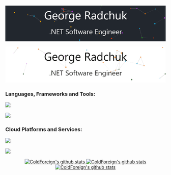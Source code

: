 <!-- Dark Mode -->
![](https://raw.githubusercontent.com/ColdForeign/ColdForeign/main/img/profile.gif#gh-dark-mode-only)

<!-- Light Mode -->
![](https://raw.githubusercontent.com/ColdForeign/ColdForeign/main/img/profile_light.gif#gh-light-mode-only)

### Languages, Frameworks and Tools:

<!-- Dark Mode -->
<p align="left">
  <a href="/#gh-dark-mode-only">
    <img src="https://skillicons.dev/icons?i=cs,dotnet,ts,js,css,html,postgresql,sass,react,git,wasm&theme=dark" />
  </a>
</p>

<!-- Light Mode -->
<p align="left">
  <a href="/#gh-light-mode-only">
    <img src="https://skillicons.dev/icons?i=cs,dotnet,ts,js,css,html,postgresql,sass,react,git,wasm&theme=light" />
  </a>
</p>

### Cloud Platforms and Services:
<!-- Dark Mode -->
<p align="left">
  <a href="/#gh-dark-mode-only">
    <img src="https://skillicons.dev/icons?i=gcp,azure,docker,githubactions,terraform,aws,kubernetes,linux&theme=dark#gh-dark-mode-only" />
  </a>
</p>

<!-- Light Mode -->
<p align="left">
  <a href="/#gh-light-mode-only">
    <img src="https://skillicons.dev/icons?i=gcp,azure,docker,githubactions,terraform,aws,kubernetes,linux&theme=light" />
  </a>
</p>

<div align="center">
  <a href="https://github.com/coldforeign">
    <img height="150em" src="https://github-readme-stats.vercel.app/api?username=coldforeign&count_private=true&include_all_commits=true&hide=stars,issues&show_icons=true&theme=react&hide_border=true&title_color=36bdff&icon_color=0077ff" alt="ColdForeign's github stats" />
    <img height="150em" src="https://github-readme-stats-one-bice.vercel.app/api/top-langs/?username=coldforeign&exclude_repo=AdminPanel,BookLibrary,HTMLModalWindows&count_private=true&role=OWNER,ORGANIZATION_MEMBER,COLLABORATOR&count_private=true&layout=compact&langs_count=6&theme=react&title_color=36bdff&hide_border=true" alt="ColdForeign's github stats" />
    <img src="https://streak-stats.demolab.com?user=coldforeign&theme=react&hide_border=true&fire=ff5c9b&stroke=0077FF&ring=36BDFF&sideLabels=36BDFF&currStreakNum=36BDFF&sideNums=36BDFF&currStreakLabel=36BDFF" alt="ColdForeign's github stats"/>
  </a>
</div>
